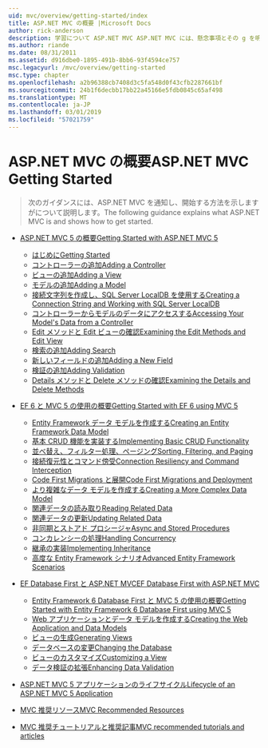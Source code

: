 ```yaml
---
uid: mvc/overview/getting-started/index
title: ASP.NET MVC の概要 |Microsoft Docs
author: rick-anderson
description: 学習について ASP.NET MVC ASP.NET MVC には、懸念事項とその g を明確に区別できるようにする動的な web サイトを構築する強力なパターンに基づく方法.
ms.author: riande
ms.date: 08/31/2011
ms.assetid: d916dbe0-1895-491b-8bb6-93f4594ce757
msc.legacyurl: /mvc/overview/getting-started
msc.type: chapter
ms.openlocfilehash: a2b96388cb7408d3c5fa548d0f43cfb2287661bf
ms.sourcegitcommit: 24b1f6decbb17bb22a45166e5fdb0845c65af498
ms.translationtype: MT
ms.contentlocale: ja-JP
ms.lasthandoff: 03/01/2019
ms.locfileid: "57021759"
---
```

<a name="aspnet-mvc-getting-started"></a><span data-ttu-id="69a0a-103">ASP.NET MVC の概要</span><span class="sxs-lookup"><span data-stu-id="69a0a-103">ASP.NET MVC Getting Started</span></span>
====================
> <span data-ttu-id="69a0a-104">次のガイダンスには、ASP.NET MVC を通知し、開始する方法を示しますがについて説明します。</span><span class="sxs-lookup"><span data-stu-id="69a0a-104">The following guidance explains what ASP.NET MVC is and shows how to get started.</span></span>


- [<span data-ttu-id="69a0a-105">ASP.NET MVC 5 の概要</span><span class="sxs-lookup"><span data-stu-id="69a0a-105">Getting Started with ASP.NET MVC 5</span></span>](introduction/index.md)

    - [<span data-ttu-id="69a0a-106">はじめに</span><span class="sxs-lookup"><span data-stu-id="69a0a-106">Getting Started</span></span>](introduction/getting-started.md)
    - [<span data-ttu-id="69a0a-107">コントローラーの追加</span><span class="sxs-lookup"><span data-stu-id="69a0a-107">Adding a Controller</span></span>](introduction/adding-a-controller.md)
    - [<span data-ttu-id="69a0a-108">ビューの追加</span><span class="sxs-lookup"><span data-stu-id="69a0a-108">Adding a View</span></span>](introduction/adding-a-view.md)
    - [<span data-ttu-id="69a0a-109">モデルの追加</span><span class="sxs-lookup"><span data-stu-id="69a0a-109">Adding a Model</span></span>](introduction/adding-a-model.md)
    - [<span data-ttu-id="69a0a-110">接続文字列を作成し、SQL Server LocalDB を使用する</span><span class="sxs-lookup"><span data-stu-id="69a0a-110">Creating a Connection String and Working with SQL Server LocalDB</span></span>](introduction/creating-a-connection-string.md)
    - [<span data-ttu-id="69a0a-111">コントローラーからモデルのデータにアクセスする</span><span class="sxs-lookup"><span data-stu-id="69a0a-111">Accessing Your Model's Data from a Controller</span></span>](introduction/accessing-your-models-data-from-a-controller.md)
    - [<span data-ttu-id="69a0a-112">Edit メソッドと Edit ビューの確認</span><span class="sxs-lookup"><span data-stu-id="69a0a-112">Examining the Edit Methods and Edit View</span></span>](introduction/examining-the-edit-methods-and-edit-view.md)
    - [<span data-ttu-id="69a0a-113">検索の追加</span><span class="sxs-lookup"><span data-stu-id="69a0a-113">Adding Search</span></span>](introduction/adding-search.md)
    - [<span data-ttu-id="69a0a-114">新しいフィールドの追加</span><span class="sxs-lookup"><span data-stu-id="69a0a-114">Adding a New Field</span></span>](introduction/adding-a-new-field.md)
    - [<span data-ttu-id="69a0a-115">検証の追加</span><span class="sxs-lookup"><span data-stu-id="69a0a-115">Adding Validation</span></span>](introduction/adding-validation.md)
    - [<span data-ttu-id="69a0a-116">Details メソッドと Delete メソッドの確認</span><span class="sxs-lookup"><span data-stu-id="69a0a-116">Examining the Details and Delete Methods</span></span>](introduction/examining-the-details-and-delete-methods.md)
- [<span data-ttu-id="69a0a-117">EF 6 と MVC 5 の使用の概要</span><span class="sxs-lookup"><span data-stu-id="69a0a-117">Getting Started with EF 6 using MVC 5</span></span>](getting-started-with-ef-using-mvc/index.md)

    - [<span data-ttu-id="69a0a-118">Entity Framework データ モデルを作成する</span><span class="sxs-lookup"><span data-stu-id="69a0a-118">Creating an Entity Framework Data Model</span></span>](getting-started-with-ef-using-mvc/creating-an-entity-framework-data-model-for-an-asp-net-mvc-application.md)
    - [<span data-ttu-id="69a0a-119">基本 CRUD 機能を実装する</span><span class="sxs-lookup"><span data-stu-id="69a0a-119">Implementing Basic CRUD Functionality</span></span>](getting-started-with-ef-using-mvc/implementing-basic-crud-functionality-with-the-entity-framework-in-asp-net-mvc-application.md)
    - [<span data-ttu-id="69a0a-120">並べ替え、フィルター処理、ページング</span><span class="sxs-lookup"><span data-stu-id="69a0a-120">Sorting, Filtering, and Paging</span></span>](getting-started-with-ef-using-mvc/sorting-filtering-and-paging-with-the-entity-framework-in-an-asp-net-mvc-application.md)
    - [<span data-ttu-id="69a0a-121">接続復元性とコマンド傍受</span><span class="sxs-lookup"><span data-stu-id="69a0a-121">Connection Resiliency and Command Interception</span></span>](getting-started-with-ef-using-mvc/connection-resiliency-and-command-interception-with-the-entity-framework-in-an-asp-net-mvc-application.md)
    - [<span data-ttu-id="69a0a-122">Code First Migrations と展開</span><span class="sxs-lookup"><span data-stu-id="69a0a-122">Code First Migrations and Deployment</span></span>](getting-started-with-ef-using-mvc/migrations-and-deployment-with-the-entity-framework-in-an-asp-net-mvc-application.md)
    - [<span data-ttu-id="69a0a-123">より複雑なデータ モデルを作成する</span><span class="sxs-lookup"><span data-stu-id="69a0a-123">Creating a More Complex Data Model</span></span>](getting-started-with-ef-using-mvc/creating-a-more-complex-data-model-for-an-asp-net-mvc-application.md)
    - [<span data-ttu-id="69a0a-124">関連データの読み取り</span><span class="sxs-lookup"><span data-stu-id="69a0a-124">Reading Related Data</span></span>](getting-started-with-ef-using-mvc/reading-related-data-with-the-entity-framework-in-an-asp-net-mvc-application.md)
    - [<span data-ttu-id="69a0a-125">関連データの更新</span><span class="sxs-lookup"><span data-stu-id="69a0a-125">Updating Related Data</span></span>](getting-started-with-ef-using-mvc/updating-related-data-with-the-entity-framework-in-an-asp-net-mvc-application.md)
    - [<span data-ttu-id="69a0a-126">非同期とストアド プロシージャ</span><span class="sxs-lookup"><span data-stu-id="69a0a-126">Async and Stored Procedures</span></span>](getting-started-with-ef-using-mvc/async-and-stored-procedures-with-the-entity-framework-in-an-asp-net-mvc-application.md)
    - [<span data-ttu-id="69a0a-127">コンカレンシーの処理</span><span class="sxs-lookup"><span data-stu-id="69a0a-127">Handling Concurrency</span></span>](getting-started-with-ef-using-mvc/handling-concurrency-with-the-entity-framework-in-an-asp-net-mvc-application.md)
    - [<span data-ttu-id="69a0a-128">継承の実装</span><span class="sxs-lookup"><span data-stu-id="69a0a-128">Implementing Inheritance</span></span>](getting-started-with-ef-using-mvc/implementing-inheritance-with-the-entity-framework-in-an-asp-net-mvc-application.md)
    - [<span data-ttu-id="69a0a-129">高度な Entity Framework シナリオ</span><span class="sxs-lookup"><span data-stu-id="69a0a-129">Advanced Entity Framework Scenarios</span></span>](getting-started-with-ef-using-mvc/advanced-entity-framework-scenarios-for-an-mvc-web-application.md)
- [<span data-ttu-id="69a0a-130">EF Database First と ASP.NET MVC</span><span class="sxs-lookup"><span data-stu-id="69a0a-130">EF Database First with ASP.NET MVC</span></span>](database-first-development/index.md)

    - [<span data-ttu-id="69a0a-131">Entity Framework 6 Database First と MVC 5 の使用の概要</span><span class="sxs-lookup"><span data-stu-id="69a0a-131">Getting Started with Entity Framework 6 Database First using MVC 5</span></span>](database-first-development/setting-up-database.md)
    - [<span data-ttu-id="69a0a-132">Web アプリケーションとデータ モデルを作成する</span><span class="sxs-lookup"><span data-stu-id="69a0a-132">Creating the Web Application and Data Models</span></span>](database-first-development/creating-the-web-application.md)
    - [<span data-ttu-id="69a0a-133">ビューの生成</span><span class="sxs-lookup"><span data-stu-id="69a0a-133">Generating Views</span></span>](database-first-development/generating-views.md)
    - [<span data-ttu-id="69a0a-134">データベースの変更</span><span class="sxs-lookup"><span data-stu-id="69a0a-134">Changing the Database</span></span>](database-first-development/changing-the-database.md)
    - [<span data-ttu-id="69a0a-135">ビューのカスタマイズ</span><span class="sxs-lookup"><span data-stu-id="69a0a-135">Customizing a View</span></span>](database-first-development/customizing-a-view.md)
    - [<span data-ttu-id="69a0a-136">データ検証の拡張</span><span class="sxs-lookup"><span data-stu-id="69a0a-136">Enhancing Data Validation</span></span>](database-first-development/enhancing-data-validation.md)
- [<span data-ttu-id="69a0a-137">ASP.NET MVC 5 アプリケーションのライフサイクル</span><span class="sxs-lookup"><span data-stu-id="69a0a-137">Lifecycle of an ASP.NET MVC 5 Application</span></span>](lifecycle-of-an-aspnet-mvc-5-application.md)
- [<span data-ttu-id="69a0a-138">MVC 推奨リソース</span><span class="sxs-lookup"><span data-stu-id="69a0a-138">MVC Recommended Resources</span></span>](recommended-resources-for-mvc.md)
- [<span data-ttu-id="69a0a-139">MVC 推奨チュートリアルと推奨記事</span><span class="sxs-lookup"><span data-stu-id="69a0a-139">MVC recommended tutorials and articles</span></span>](mvc-learning-sequence.md)
